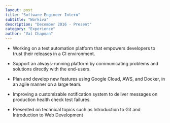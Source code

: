 ```yaml
---
layout: post
title: "Software Engineer Intern"
subtitle: "Workiva"
description: "December 2016 - Present"
category: "Experience"
author: "Val Chapman"
---
```

<!-- Start Writing Below in Markdown -->
* Working on a test automation platform that empowers developers to trust their releases in a CI environment.

* Support an always-running platform by communicating problems and solutions directly with the end-users.

* Plan and develop new features using Google Cloud, AWS, and Docker, in an agile manner on a large team.

* Improving a customizable notification system to deliver messages on production health check test failures.

* Presented on technical topics such as Introduction to Git and Introduction to Web Development